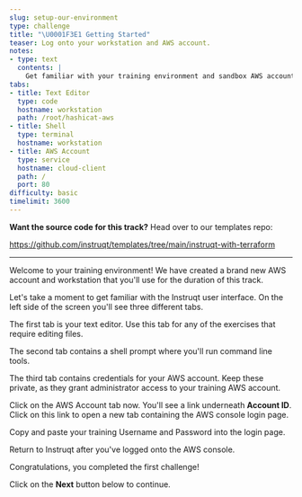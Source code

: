 ```yaml
---
slug: setup-our-environment
type: challenge
title: "\U0001F3E1 Getting Started"
teaser: Log onto your workstation and AWS account.
notes:
- type: text
  contents: |
    Get familiar with your training environment and sandbox AWS account.
tabs:
- title: Text Editor
  type: code
  hostname: workstation
  path: /root/hashicat-aws
- title: Shell
  type: terminal
  hostname: workstation
- title: AWS Account
  type: service
  hostname: cloud-client
  path: /
  port: 80
difficulty: basic
timelimit: 3600
---
```

**Want the source code for this track?** Head over to our templates repo:

https://github.com/instruqt/templates/tree/main/instruqt-with-terraform

<hr>

Welcome to your training environment! We have created a brand new AWS account and workstation that you'll use for the duration of this track.

Let's take a moment to get familiar with the Instruqt user interface. On the left side of the screen you'll see three different tabs.

The first tab is your text editor. Use this tab for any of the exercises that require editing files.

The second tab contains a shell prompt where you'll run command line tools.

The third tab contains credentials for your AWS account. Keep these private, as they grant administrator access to your training AWS account.

Click on the AWS Account tab now. You'll see a link underneath **Account ID**. Click on this link to open a new tab containing the AWS console login page.

Copy and paste your training Username and Password into the login page.

Return to Instruqt after you've logged onto the AWS console.

Congratulations, you completed the first challenge!

Click on the **Next** button below to continue.